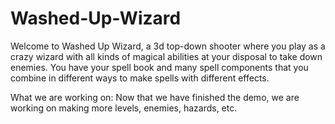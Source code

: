 # Washed-Up-Wizard

Welcome to Washed Up Wizard, a 3d top-down shooter where you play as a crazy wizard with all kinds of magical abilities at your disposal to take down enemies. You have your spell book and many spell components that you combine in different ways to make spells with different effects.

What we are working on: Now that we have finished the demo, we are working on making more levels, enemies, hazards, etc.
